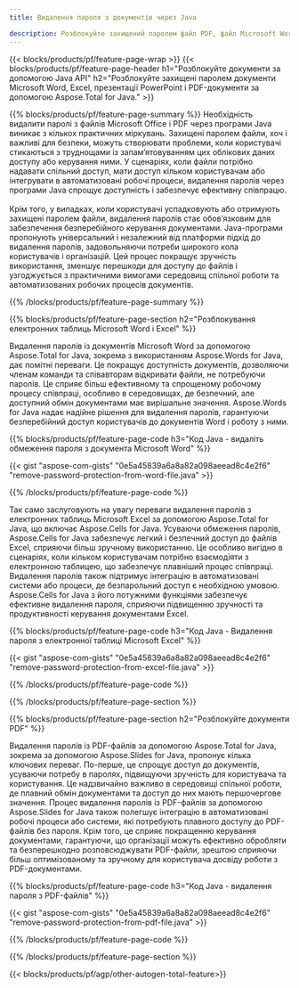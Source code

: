 ```yaml
---
title: Видалення пароля з документів через Java  

description: Розблокуйте захищений паролем файл PDF, файл Microsoft Word, електронну таблицю Excel і файли презентації PowerPoint за допомогою програми Java.
---
```


{{< blocks/products/pf/feature-page-wrap >}}
{{< blocks/products/pf/feature-page-header h1="Розблокуйте документи за допомогою Java API" h2="Розблокуйте захищені паролем документи Microsoft Word, Excel, презентації PowerPoint і PDF-документи за допомогою Aspose.Total for Java." >}}

{{% blocks/products/pf/feature-page-summary %}}
Необхідність видалити паролі з файлів Microsoft Office і PDF через програми Java виникає з кількох практичних міркувань.  Захищені паролем файли, хоч і важливі для безпеки, можуть створювати проблеми, коли користувачі стикаються з труднощами із запам’ятовуванням цих облікових даних доступу або керування ними.  У сценаріях, коли файли потрібно надавати спільний доступ, мати доступ кільком користувачам або інтегрувати в автоматизовані робочі процеси, видалення паролів через програми Java спрощує доступність і забезпечує ефективну співпрацю.<br /><br />
Крім того, у випадках, коли користувачі успадковують або отримують захищені паролем файли, видалення паролів стає обов’язковим для забезпечення безперебійного керування документами.  Java-програми пропонують універсальний і незалежний від платформи підхід до видалення паролів, задовольняючи потреби широкого кола користувачів і організацій. Цей процес покращує зручність використання, зменшує перешкоди для доступу до файлів і узгоджується з практичними вимогами середовищ спільної роботи та автоматизованих робочих процесів документів.

{{% /blocks/products/pf/feature-page-summary  %}}

{{% blocks/products/pf/feature-page-section  h2="Розблокування електронних таблиць Microsoft Word і Excel" %}}

Видалення паролів із документів Microsoft Word за допомогою Aspose.Total for Java, зокрема з використанням Aspose.Words for Java, дає помітні переваги.  Це покращує доступність документів, дозволяючи членам команди та співавторам відкривати файли, не потребуючи паролів.  Це сприяє більш ефективному та спрощеному робочому процесу співпраці, особливо в середовищах, де безпечний, але доступний обмін документами має вирішальне значення. Aspose.Words for Java надає надійне рішення для видалення паролів, гарантуючи безперебійний доступ користувачів до документів Word і роботу з ними.

{{% blocks/products/pf/feature-page-code h3="Код Java - видаліть обмеження пароля з документа Microsoft Word" %}}

{{< gist "aspose-com-gists" "0e5a45839a6a8a82a098aeead8c4e2f6" "remove-password-protection-from-word-file.java" >}}

{{% /blocks/products/pf/feature-page-code  %}}

Так само заслуговують на увагу переваги видалення паролів з електронних таблиць Microsoft Excel за допомогою Aspose.Total for Java, що включає Aspose.Cells for Java.  Усуваючи обмеження паролів, Aspose.Cells for Java забезпечує легкий і безпечний доступ до файлів Excel, сприяючи більш зручному використанню.  Це особливо вигідно в сценаріях, коли кільком користувачам потрібно взаємодіяти з електронною таблицею, що забезпечує плавніший процес співпраці.  Видалення паролів також підтримує інтеграцію в автоматизовані системи або процеси, де безпарольний доступ є необхідною умовою.  Aspose.Cells for Java з його потужними функціями забезпечує ефективне видалення пароля, сприяючи підвищенню зручності та продуктивності керування документами Excel.

{{% blocks/products/pf/feature-page-code h3="Код Java - Видалення пароля з електронної таблиці Microsoft Excel" %}}

{{< gist "aspose-com-gists" "0e5a45839a6a8a82a098aeead8c4e2f6" "remove-password-protection-from-excel-file.java" >}}

{{% /blocks/products/pf/feature-page-code  %}}

{{% /blocks/products/pf/feature-page-section %}}

{{% blocks/products/pf/feature-page-section  h2="Розблокуйте документи PDF" %}}

Видалення паролів із PDF-файлів за допомогою Aspose.Total for Java, зокрема за допомогою Aspose.Slides for Java, пропонує кілька ключових переваг.  По-перше, це спрощує доступ до документів, усуваючи потребу в паролях, підвищуючи зручність для користувача та користування.  Це надзвичайно важливо в середовищі спільної роботи, де плавний обмін документами та доступ до них мають першочергове значення.  Процес видалення паролів із PDF-файлів за допомогою Aspose.Slides for Java також полегшує інтеграцію в автоматизовані робочі процеси або системи, які потребують плавного доступу до PDF-файлів без пароля.  Крім того, це сприяє покращенню керування документами, гарантуючи, що організації можуть ефективно обробляти та безперешкодно розповсюджувати PDF-файли, зрештою сприяючи більш оптимізованому та зручному для користувача досвіду роботи з PDF-документами.

{{% blocks/products/pf/feature-page-code h3="Код Java - видалення пароля з PDF-файлів" %}}

{{< gist "aspose-com-gists" "0e5a45839a6a8a82a098aeead8c4e2f6" "remove-password-protection-from-pdf-file.java" >}}

{{% /blocks/products/pf/feature-page-code  %}}

{{% /blocks/products/pf/feature-page-section %}}

{{< blocks/products/pf/agp/other-autogen-total-feature>}}